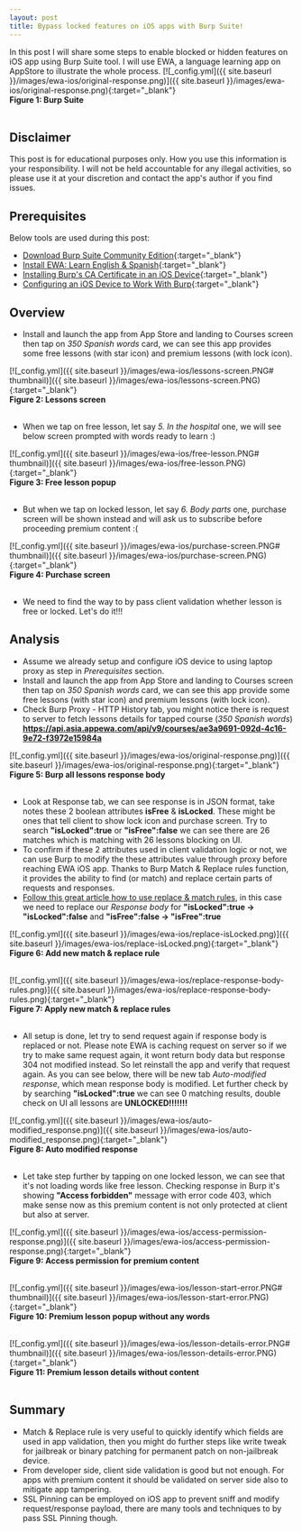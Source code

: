 ```yaml
---
layout: post
title: Bypass locked features on iOS apps with Burp Suite!
---
```


In this post I will share some steps to enable blocked or hidden features on iOS app using Burp Suite tool.
I will use EWA, a language learning app on AppStore to illustrate the whole process.
[![_config.yml]({{ site.baseurl }}/images/ewa-ios/original-response.png)]({{ site.baseurl }}/images/ewa-ios/original-response.png){:target="_blank"} <br/>**Figure 1: Burp Suite**<br/><br/>


## Disclaimer
This post is for educational purposes only. How you use this information is your responsibility. I will not be held accountable for any illegal activities, so please use it at your discretion and contact the app's author if you find issues.

## Prerequisites
Below tools are used during this post:
- [Download Burp Suite Community Edition](https://portswigger.net/burp/communitydownload){:target="_blank"}
- [Install EWA: Learn English & Spanish](https://apps.apple.com/us/app/ewa-learn-english-spanish/id1200778841){:target="_blank"}
- [Installing Burp's CA Certificate in an iOS Device](https://support.portswigger.net/customer/portal/articles/1841109-Mobile%20Set-up_iOS%20Device%20-%20Installing%20CA%20Certificate.html){:target="_blank"}
- [Configuring an iOS Device to Work With Burp](https://support.portswigger.net/customer/portal/articles/1841108-configuring-an-ios-device-to-work-with-burp){:target="_blank"}

## Overview
- Install and launch the app from App Store and landing to Courses screen then tap on _350 Spanish words_ card, we can see this app provides some free lessons (with star icon) and premium lessons (with lock icon).

[![_config.yml]({{ site.baseurl }}/images/ewa-ios/lessons-screen.PNG# thumbnail)]({{ site.baseurl }}/images/ewa-ios/lessons-screen.PNG){:target="_blank"} <br/>**Figure 2: Lessons screen**<br/><br/>

 
- When we tap on free lesson, let say _5. In the hospital_ one, we will see below screen prompted with words ready to learn :)

[![_config.yml]({{ site.baseurl }}/images/ewa-ios/free-lesson.PNG# thumbnail)]({{ site.baseurl }}/images/ewa-ios/free-lesson.PNG){:target="_blank"} <br/>**Figure 3: Free lesson popup**<br/><br/>



- But when we tap on locked lesson, let say _6. Body parts_ one, purchase screen will be shown instead and will ask us to subscribe before proceeding premium content :(

[![_config.yml]({{ site.baseurl }}/images/ewa-ios/purchase-screen.PNG# thumbnail)]({{ site.baseurl }}/images/ewa-ios/purchase-screen.PNG){:target="_blank"} <br/>**Figure 4: Purchase screen**<br/><br/>



- We need to find the way to by pass client validation whether lesson is free or locked. Let's do it!!!

## Analysis
- Assume we already setup and configure iOS device to using laptop proxy as step in *Prerequisites* section.
- Install and launch the app from App Store and landing to Courses screen then tap on _350 Spanish words_ card, we can see this app provide some free lessons (with star icon) and premium lessons (with lock icon).
- Check Burp Proxy - HTTP History tab, you might notice there is request to server to fetch lessons details for tapped course (_350 Spanish words_) **https://api.asia.appewa.com/api/v9/courses/ae3a9691-092d-4c16-9e72-f3972e15984a**

[![_config.yml]({{ site.baseurl }}/images/ewa-ios/original-response.png)]({{ site.baseurl }}/images/ewa-ios/original-response.png){:target="_blank"} <br/>**Figure 5: Burp all lessons response body**<br/><br/>



- Look at Response tab, we can see response is in JSON format, take notes these 2 boolean attributes **isFree** & **isLocked**. These might be ones that tell client to show lock icon and purchase screen. Try to search **"isLocked":true** or **"isFree":false** we can see there are 26 matches which is matching with 26 lessons blocking on UI.
- To confirm if these 2 attributes used in client validation logic or not, we can use Burp to modify the these attributes value through proxy before reaching EWA iOS app. Thanks to Burp Match & Replace rules function, it provides the ability to find (or match) and replace certain parts of requests and responses. 
- [Follow this great article how to use replace & match rules](https://matthewsetter.com/write-burp-suite-match-and-replace-rules/), in this case we need to replace our _Response body_ for **"isLocked":true -> "isLocked":false** and **"isFree":false -> "isFree":true**

[![_config.yml]({{ site.baseurl }}/images/ewa-ios/replace-isLocked.png)]({{ site.baseurl }}/images/ewa-ios/replace-isLocked.png){:target="_blank"} <br/>**Figure 6: Add new match & replace rule**<br/><br/>



[![_config.yml]({{ site.baseurl }}/images/ewa-ios/replace-response-body-rules.png)]({{ site.baseurl }}/images/ewa-ios/replace-response-body-rules.png){:target="_blank"} <br/>**Figure 7: Apply new match & replace rules**<br/><br/>



- All setup is done, let try to send request again if response body is replaced or not. Please note EWA is caching request on server so if we try to make same request again, it wont return body data but response 304 not modified instead. So let reinstall the app and verify that request again. As you can see below, there will be new tab _Auto-modified response_, which mean response body is modified. Let further check by by searching **"isLocked":true** we can see 0 matching results, double check on UI all lessons are **UNLOCKED!!!!!!!**

[![_config.yml]({{ site.baseurl }}/images/ewa-ios/auto-modified_response.png)]({{ site.baseurl }}/images/ewa-ios/auto-modified_response.png){:target="_blank"} <br/>**Figure 8: Auto modified response**<br/><br/>



- Let take step further by tapping on one locked lesson, we can see that it's not loading words like free lesson. Checking response in Burp it's showing **"Access forbidden"** message with error code 403, which make sense now as this premium content is not only protected at client but also at server.

[![_config.yml]({{ site.baseurl }}/images/ewa-ios/access-permission-response.png)]({{ site.baseurl }}/images/ewa-ios/access-permission-response.png){:target="_blank"} <br/>**Figure 9: Access permission for premium content**<br/><br/>



[![_config.yml]({{ site.baseurl }}/images/ewa-ios/lesson-start-error.PNG# thumbnail)]({{ site.baseurl }}/images/ewa-ios/lesson-start-error.PNG){:target="_blank"} <br/>**Figure 10: Premium lesson popup without any words**<br/><br/>



[![_config.yml]({{ site.baseurl }}/images/ewa-ios/lesson-details-error.PNG# thumbnail)]({{ site.baseurl }}/images/ewa-ios/lesson-details-error.PNG){:target="_blank"} <br/>**Figure 11: Premium lesson details without content**<br/><br/>


## Summary
- Match & Replace rule is very useful to quickly identify which fields are used in app validation, then you might do further steps like write tweak for jailbreak or binary patching for permanent patch on non-jailbreak device.
- From developer side, client side validation is good but not enough. For apps with premium content it should be validated on server side also to mitigate app tampering.
- SSL Pinning can be employed on iOS app to prevent sniff and modify request/response payload, there are many tools and techniques to by pass SSL Pinning though.

